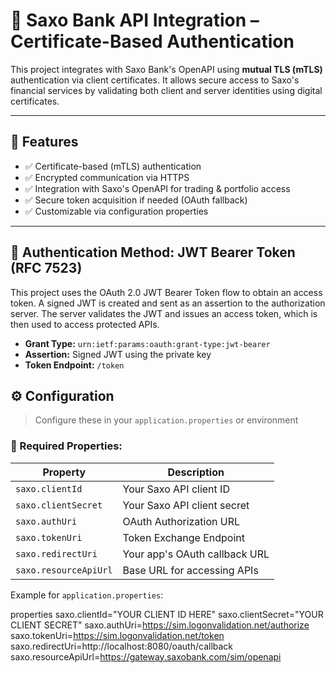 # 🏦 Saxo Bank API Integration – Certificate-Based Authentication

This project integrates with Saxo Bank's OpenAPI using **mutual TLS (mTLS)** authentication via client certificates.
It allows secure access to Saxo's financial services by validating both client and server identities using digital certificates.

---

## 🚀 Features

- ✅ Certificate-based (mTLS) authentication
- ✅ Encrypted communication via HTTPS
- ✅ Integration with Saxo's OpenAPI for trading & portfolio access
- ✅ Secure token acquisition if needed (OAuth fallback)
- ✅ Customizable via configuration properties

---

## 🔐 Authentication Method: JWT Bearer Token (RFC 7523)

This project uses the OAuth 2.0 JWT Bearer Token flow to obtain an access token. A signed JWT is created and sent as an assertion to the authorization server. 
The server validates the JWT and issues an access token, which is then used to access protected APIs.

- **Grant Type:** `urn:ietf:params:oauth:grant-type:jwt-bearer`
- **Assertion:** Signed JWT using the private key
- **Token Endpoint:** `/token`

## ⚙️ Configuration

> Configure these in your `application.properties` or environment

### 🔧 Required Properties:

| Property                 | Description                      |
|--------------------------|----------------------------------|
| `saxo.clientId`          | Your Saxo API client ID          |
| `saxo.clientSecret`      | Your Saxo API client secret      |
| `saxo.authUri`           | OAuth Authorization URL          |
| `saxo.tokenUri`          | Token Exchange Endpoint          |
| `saxo.redirectUri`       | Your app's OAuth callback URL    |
| `saxo.resourceApiUrl`    | Base URL for accessing APIs      |

Example for `application.properties`:

properties
saxo.clientId="YOUR CLIENT ID HERE"
saxo.clientSecret="YOUR CLIENT SECRET"
saxo.authUri=https://sim.logonvalidation.net/authorize
saxo.tokenUri=https://sim.logonvalidation.net/token
saxo.redirectUri=http://localhost:8080/oauth/callback
saxo.resourceApiUrl=https://gateway.saxobank.com/sim/openapi
